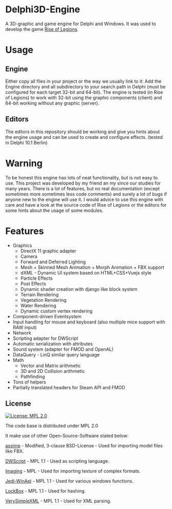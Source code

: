 # Delphi3D-Engine
A 3D-graphic and game engine for Delphi and Windows. It was used to develop the game [Rise of Legions](https://riseoflegions.com).

# Usage
## Engine
Either copy all files in your project or the way we usually link to it: Add the Engine directory and all subdirectory to your search path in Delphi (must be configured for each target 32-bit and 64-bit). The engine is tested (in Rise of Legions) to work with 32-bit using the graphic components (client) and 64-bit working without any graphic (server).

## Editors
The editors in this repository should be working and give you hints about the engine usage and can be used to create and configure effects. (tested in Delphi 10.1 Berlin)

# Warning
To be honest this engine has lots of neat functionality, but is not easy to use. This project was developed by my friend an my since our studies for many years. There is a lot of features, but no real documentation (except sometimes more sometimes less code comments) and surely a lot of bugs if anyone new to the engine will use it. I would advice to use this engine with care and have a look at the source code of Rise of Legions or the editors for some hints about the usage of some modules.

# Features

* Graphics
  * DirectX 11 graphic adapter
  * Camera
  * Forward and Deferred Lighting
  * Mesh + Skinned Mesh Animation + Morph Animation + FBX support
  * dXML - Dynamic UI system based on HTML+CSS+Vuejs style
  * Particle Effects
  * Post Effects
  * Dynamic shader creation with django like block system
  * Terrain Rendering
  * Vegetation Rendering
  * Water Rendering
  * Dynamic custom vertex rendering
* Component-driven Eventsystem
* Input handling for mouse and keyboard (also multiple mice support with RAW input)
* Network
* Scripting adapter for DWScript
* Automatic serialization with attributes
* Sound system (adapter for FMOD and OpenAL)
* DataQuery - LinQ similar query language
* Math
  * Vector and Matrix arithmetic
  * 3D and 2D Collision arithmetic
  * Pathfinding
* Tons of helpers
* Partially translated headers for Steam API and FMOD
  

## License

[![License: MPL 2.0](https://img.shields.io/badge/License-MPL%202.0-brightgreen.svg)](https://opensource.org/licenses/MPL-2.0)

The code base is distributed under MPL 2.0

It make use of other Open-Source-Software stated below:

[assimp](https://github.com/assimp/assimp) - Modified, 3-clause BSD-License - Used for importing model files like FBX.

[DWScript](https://www.delphitools.info/dwscript/) - MPL 1.1 - Used as scripting language.

[Imaging](https://github.com/galfar/imaginglib) - MPL - Used for importing texture of complex formats.

[Jedi-WinApi](https://sourceforge.net/projects/jedi-apilib/) - MPL 1.1 - Used for various windows functions.

[LockBox](https://github.com/TurboPack/LockBox) - MPL 1.1 - Used for hashing.

[VerySimpleXML](https://github.com/Dennis1000/verysimplexml) - MPL 1.1 - Used for XML parsing.
